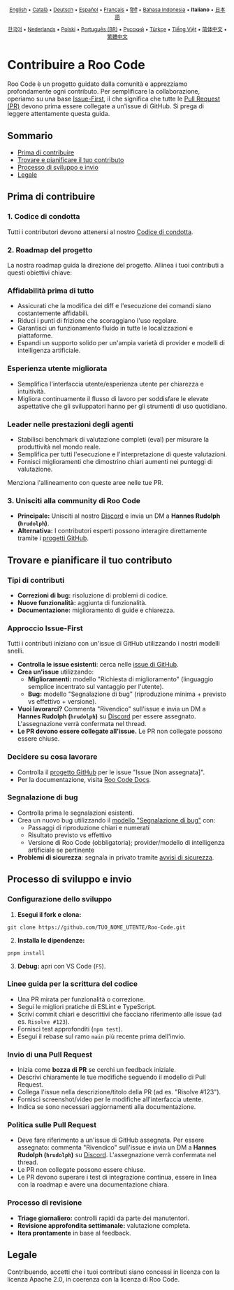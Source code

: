 <div align="center">
<sub>

[English](../../CONTRIBUTING.md) • [Català](../ca/CONTRIBUTING.md) • [Deutsch](../de/CONTRIBUTING.md) • [Español](../es/CONTRIBUTING.md) • [Français](../fr/CONTRIBUTING.md) • [हिंदी](../hi/CONTRIBUTING.md) • [Bahasa Indonesia](../id/CONTRIBUTING.md) • <b>Italiano</b> • [日本語](../ja/CONTRIBUTING.md)

</sub>
<sub>

[한국어](../ko/CONTRIBUTING.md) • [Nederlands](../nl/CONTRIBUTING.md) • [Polski](../pl/CONTRIBUTING.md) • [Português (BR)](../pt-BR/CONTRIBUTING.md) • [Русский](../ru/CONTRIBUTING.md) • [Türkçe](../tr/CONTRIBUTING.md) • [Tiếng Việt](../vi/CONTRIBUTING.md) • [简体中文](../zh-CN/CONTRIBUTING.md) • [繁體中文](../zh-TW/CONTRIBUTING.md)

</sub>
</div>

# Contribuire a Roo Code

Roo Code è un progetto guidato dalla comunità e apprezziamo profondamente ogni contributo. Per semplificare la collaborazione, operiamo su una base [Issue-First](#approccio-issue-first), il che significa che tutte le [Pull Request (PR)](#invio-di-una-pull-request) devono prima essere collegate a un'issue di GitHub. Si prega di leggere attentamente questa guida.

## Sommario

- [Prima di contribuire](#prima-di-contribuire)
- [Trovare e pianificare il tuo contributo](#trovare-e-pianificare-il-tuo-contributo)
- [Processo di sviluppo e invio](#processo-di-sviluppo-e-invio)
- [Legale](#legale)

## Prima di contribuire

### 1. Codice di condotta

Tutti i contributori devono attenersi al nostro [Codice di condotta](./CODE_OF_CONDUCT.md).

### 2. Roadmap del progetto

La nostra roadmap guida la direzione del progetto. Allinea i tuoi contributi a questi obiettivi chiave:

### Affidabilità prima di tutto

- Assicurati che la modifica dei diff e l'esecuzione dei comandi siano costantemente affidabili.
- Riduci i punti di frizione che scoraggiano l'uso regolare.
- Garantisci un funzionamento fluido in tutte le localizzazioni e piattaforme.
- Espandi un supporto solido per un'ampia varietà di provider e modelli di intelligenza artificiale.

### Esperienza utente migliorata

- Semplifica l'interfaccia utente/esperienza utente per chiarezza e intuitività.
- Migliora continuamente il flusso di lavoro per soddisfare le elevate aspettative che gli sviluppatori hanno per gli strumenti di uso quotidiano.

### Leader nelle prestazioni degli agenti

- Stabilisci benchmark di valutazione completi (eval) per misurare la produttività nel mondo reale.
- Semplifica per tutti l'esecuzione e l'interpretazione di queste valutazioni.
- Fornisci miglioramenti che dimostrino chiari aumenti nei punteggi di valutazione.

Menziona l'allineamento con queste aree nelle tue PR.

### 3. Unisciti alla community di Roo Code

- **Principale:** Unisciti al nostro [Discord](https://discord.gg/roocode) e invia un DM a **Hannes Rudolph (`hrudolph`)**.
- **Alternativa:** I contributori esperti possono interagire direttamente tramite i [progetti GitHub](https://github.com/orgs/RooCodeInc/projects/1).

## Trovare e pianificare il tuo contributo

### Tipi di contributi

- **Correzioni di bug:** risoluzione di problemi di codice.
- **Nuove funzionalità:** aggiunta di funzionalità.
- **Documentazione:** miglioramento di guide e chiarezza.

### Approccio Issue-First

Tutti i contributi iniziano con un'issue di GitHub utilizzando i nostri modelli snelli.

- **Controlla le issue esistenti**: cerca nelle [issue di GitHub](https://github.com/RooCodeInc/Roo-Code/issues).
- **Crea un'issue** utilizzando:
    - **Miglioramenti:** modello "Richiesta di miglioramento" (linguaggio semplice incentrato sul vantaggio per l'utente).
    - **Bug:** modello "Segnalazione di bug" (riproduzione minima + previsto vs effettivo + versione).
- **Vuoi lavorarci?** Commenta "Rivendico" sull'issue e invia un DM a **Hannes Rudolph (`hrudolph`)** su [Discord](https://discord.gg/roocode) per essere assegnato. L'assegnazione verrà confermata nel thread.
- **Le PR devono essere collegate all'issue.** Le PR non collegate possono essere chiuse.

### Decidere su cosa lavorare

- Controlla il [progetto GitHub](https://github.com/orgs/RooCodeInc/projects/1) per le issue "Issue [Non assegnata]".
- Per la documentazione, visita [Roo Code Docs](https://github.com/RooCodeInc/Roo-Code-Docs).

### Segnalazione di bug

- Controlla prima le segnalazioni esistenti.
- Crea un nuovo bug utilizzando il [modello "Segnalazione di bug"](https://github.com/RooCodeInc/Roo-Code/issues/new/choose) con:
    - Passaggi di riproduzione chiari e numerati
    - Risultato previsto vs effettivo
    - Versione di Roo Code (obbligatoria); provider/modello di intelligenza artificiale se pertinente
- **Problemi di sicurezza**: segnala in privato tramite [avvisi di sicurezza](https://github.com/RooCodeInc/Roo-Code/security/advisories/new).

## Processo di sviluppo e invio

### Configurazione dello sviluppo

1. **Esegui il fork e clona:**

```
git clone https://github.com/TUO_NOME_UTENTE/Roo-Code.git
```

2. **Installa le dipendenze:**

```
pnpm install
```

3. **Debug:** apri con VS Code (`F5`).

### Linee guida per la scrittura del codice

- Una PR mirata per funzionalità o correzione.
- Segui le migliori pratiche di ESLint e TypeScript.
- Scrivi commit chiari e descrittivi che facciano riferimento alle issue (ad es. `Risolve #123`).
- Fornisci test approfonditi (`npm test`).
- Esegui il rebase sul ramo `main` più recente prima dell'invio.

### Invio di una Pull Request

- Inizia come **bozza di PR** se cerchi un feedback iniziale.
- Descrivi chiaramente le tue modifiche seguendo il modello di Pull Request.
- Collega l'issue nella descrizione/titolo della PR (ad es. "Risolve #123").
- Fornisci screenshot/video per le modifiche all'interfaccia utente.
- Indica se sono necessari aggiornamenti alla documentazione.

### Politica sulle Pull Request

- Deve fare riferimento a un'issue di GitHub assegnata. Per essere assegnato: commenta "Rivendico" sull'issue e invia un DM a **Hannes Rudolph (`hrudolph`)** su [Discord](https://discord.gg/roocode). L'assegnazione verrà confermata nel thread.
- Le PR non collegate possono essere chiuse.
- Le PR devono superare i test di integrazione continua, essere in linea con la roadmap e avere una documentazione chiara.

### Processo di revisione

- **Triage giornaliero:** controlli rapidi da parte dei manutentori.
- **Revisione approfondita settimanale:** valutazione completa.
- **Itera prontamente** in base al feedback.

## Legale

Contribuendo, accetti che i tuoi contributi siano concessi in licenza con la licenza Apache 2.0, in coerenza con la licenza di Roo Code.
